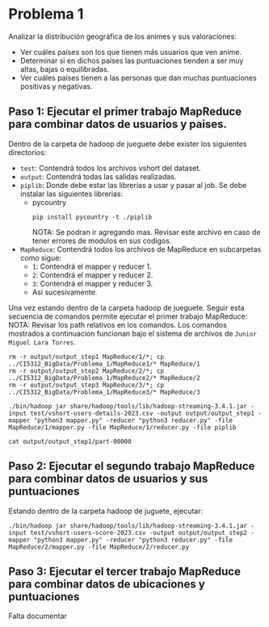 # Problema 1

Analizar la distribución geográfica de los animes y sus valoraciones:
* Ver cuáles países son los que tienen más usuarios que ven anime.
* Determinar si en dichos países las puntuaciones tienden a ser muy altas, bajas o equilibradas.
* Ver cuáles países tienen a las personas que dan muchas puntuaciones positivas y negativas.

## Paso 1: Ejecutar el primer trabajo MapReduce para combinar datos de usuarios y paises.

Dentro de la carpeta de hadoop de jueguete debe exister los siguientes directorios:
- `test`: Contendrá todos los archivos vshort del dataset.
- `output`: Contendrá todas las salidas realizadas.
- `piplib`: Donde debe estar las librerias a usar y pasar al job. Se debe instalar las siguientes librerias:
  - pycountry
	```
	pip install pycountry -t ./piplib
	```
	NOTA: Se podran ir agregando mas. Revisar este archivo en caso de tener errores de modulos en sus codigos.
- `MapReduce`: Contendrá todos los archivos de MapReduce en subcarpetas como sigue:
  - `1`: Contendrá el mapper y reducer 1.
  - `2`: Contendrá el mapper y reducer 2.
  - `3`: Contendrá el mapper y reducer 3.
  - Asi sucesivamente.

Una vez estando dentro de la carpeta hadoop de jueguete. Seguir esta secuencia de comandos permite ejecutar el primer trabajo MapReduce:
NOTA: Revisar los path relativos en los comandos. Los comandos mostrados a continuacion funcionan bajo el sistema de archivos de `Junior Miguel Lara Torres`.
```
rm -r output/output_step1 MapReduce/1/*; cp ../CI5312_BigData/Problema_1/MapReduce1/* MapReduce/1 
rm -r output/output_step2 MapReduce/2/*; cp ../CI5312_BigData/Problema_1/MapReduce2/* MapReduce/2 
rm -r output/output_step3 MapReduce/3/*; cp ../CI5312_BigData/Problema_1/MapReduce3/* MapReduce/3
```
```
./bin/hadoop jar share/hadoop/tools/lib/hadoop-streaming-3.4.1.jar -input test/vshort-users-details-2023.csv -output output/output_step1 -mapper "python3 mapper.py" -reducer "python3 reducer.py" -file MapReduce/1/mapper.py -file MapReduce/1/reducer.py -file piplib
```
```
cat output/output_step1/part-00000
```
## Paso 2: Ejecutar el segundo trabajo MapReduce para combinar datos de usuarios y sus puntuaciones

Estando dentro de la carpeta hadoop de juguete, ejecutar:
```
./bin/hadoop jar share/hadoop/tools/lib/hadoop-streaming-3.4.1.jar -input test/vshort-users-score-2023.csv -output output/output_step2 -mapper "python3 mapper.py" -reducer "python3 reducer.py" -file MapReduce/2/mapper.py -file MapReduce/2/reducer.py
```

## Paso 3: Ejecutar el tercer trabajo MapReduce para combinar datos de ubicaciones y puntuaciones

Falta documentar